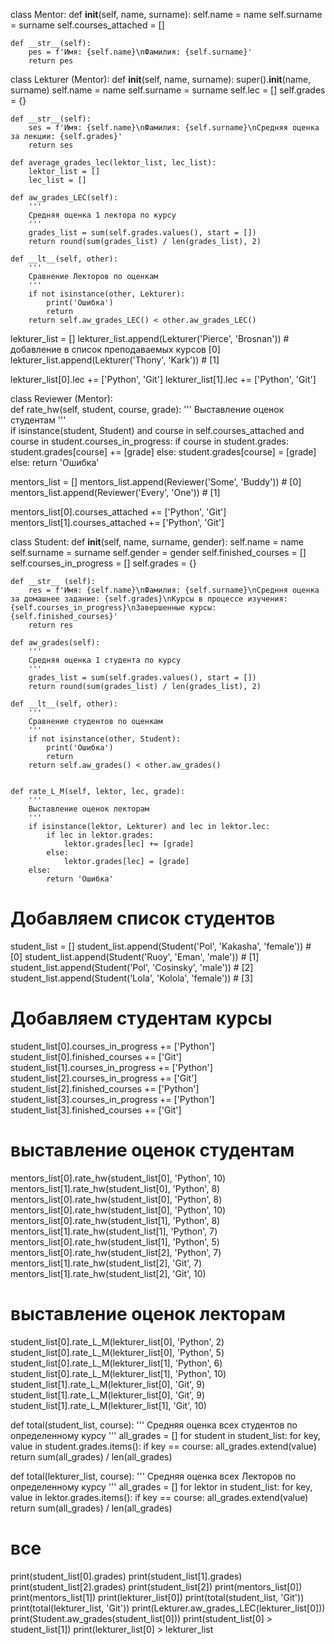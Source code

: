class Mentor:
    def __init__(self, name, surname):
        self.name = name
        self.surname = surname
        self.courses_attached = []

    def __str__(self):
        pes = f'Имя: {self.name}\nФамилия: {self.surname}'
        return pes

class Lekturer (Mentor):
    def __init__(self, name, surname):
        super().__init__(name, surname)
        self.name = name
        self.surname = surname
        self.lec = []
        self.grades = {}

    def __str__(self):
        ses = f'Имя: {self.name}\nФамилия: {self.surname}\nСредняя оценка за лекции: {self.grades}'
        return ses

    def average_grades_lec(lektor_list, lec_list):
        lektor_list = []
        lec_list = []

    def aw_grades_LEC(self):
        '''
        Средняя оценка 1 лектора по курсу
        '''
        grades_list = sum(self.grades.values(), start = [])
        return round(sum(grades_list) / len(grades_list), 2)

    def __lt__(self, other):
        '''
        Сравнение Лекторов по оценкам
        '''
        if not isinstance(other, Lekturer):
            print('Ошибка')
            return
        return self.aw_grades_LEC() < other.aw_grades_LEC()

lekturer_list = []
lekturer_list.append(Lekturer('Pierce', 'Brosnan')) # добавление в список преподаваемых курсов [0]
lekturer_list.append(Lekturer('Thony', 'Kark')) # [1]

lekturer_list[0].lec += ['Python', 'Git']
lekturer_list[1].lec += ['Python', 'Git']

class Reviewer (Mentor):    
    def rate_hw(self, student, course, grade):
        '''
        Выставление оценок студентам
        '''  
        if isinstance(student, Student) and course in self.courses_attached and course in student.courses_in_progress:
            if course in student.grades:
                student.grades[course] += [grade]
            else:
                student.grades[course] = [grade]
        else:
            return 'Ошибка'

mentors_list = []
mentors_list.append(Reviewer('Some', 'Buddy')) # [0]
mentors_list.append(Reviewer('Every', 'One')) # [1]

mentors_list[0].courses_attached += ['Python', 'Git']
mentors_list[1].courses_attached += ['Python', 'Git']

class Student:
    def __init__(self, name, surname, gender):
        self.name = name
        self.surname = surname
        self.gender = gender
        self.finished_courses = []
        self.courses_in_progress = []
        self.grades = {}

    def __str__ (self):
        res = f'Имя: {self.name}\nФамилия: {self.surname}\nСредння оценка за домашнее задание: {self.grades}\nКурсы в процессе изучения: {self.courses_in_progress}\nЗавершенные курсы: {self.finished_courses}'
        return res

    def aw_grades(self):
        '''
        Средняя оценка 1 студента по курсу
        '''
        grades_list = sum(self.grades.values(), start = [])
        return round(sum(grades_list) / len(grades_list), 2)

    def __lt__(self, other):
        '''
        Сравнение студентов по оценкам
        '''
        if not isinstance(other, Student):
            print('Ошибка')
            return
        return self.aw_grades() < other.aw_grades()
        
        
    def rate_L_M(self, lektor, lec, grade):
        '''
        Выставление оценок лекторам
        '''
        if isinstance(lektor, Lekturer) and lec in lektor.lec:
            if lec in lektor.grades:
                lektor.grades[lec] += [grade]
            else:
                lektor.grades[lec] = [grade]
        else:
            return 'Ошибка'

# Добавляем список студентов        
student_list = [] 
student_list.append(Student('Pol', 'Kakasha', 'female')) # [0]
student_list.append(Student('Ruoy', 'Eman', 'male')) # [1]
student_list.append(Student('Pol', 'Cosinsky', 'male')) # [2]
student_list.append(Student('Lola', 'Kolola', 'female')) # [3]

# Добавляем студентам курсы
student_list[0].courses_in_progress += ['Python']
student_list[0].finished_courses += ['Git']
student_list[1].courses_in_progress += ['Python']
student_list[2].courses_in_progress += ['Git']
student_list[2].finished_courses += ['Python']
student_list[3].courses_in_progress += ['Python'] 
student_list[3].finished_courses += ['Git']

# выставление оценок студентам 
mentors_list[0].rate_hw(student_list[0], 'Python', 10)
mentors_list[1].rate_hw(student_list[0], 'Python', 8)
mentors_list[0].rate_hw(student_list[0], 'Python', 8)
mentors_list[0].rate_hw(student_list[0], 'Python', 10)
mentors_list[0].rate_hw(student_list[1], 'Python', 8)
mentors_list[1].rate_hw(student_list[1], 'Python', 7)
mentors_list[0].rate_hw(student_list[1], 'Python', 5)
mentors_list[0].rate_hw(student_list[2], 'Python', 7)
mentors_list[1].rate_hw(student_list[2], 'Git', 7)
mentors_list[1].rate_hw(student_list[2], 'Git', 10)

# выставление оценок лекторам
student_list[0].rate_L_M(lekturer_list[0], 'Python', 2)
student_list[0].rate_L_M(lekturer_list[0], 'Python', 5)
student_list[0].rate_L_M(lekturer_list[1], 'Python', 6)
student_list[0].rate_L_M(lekturer_list[1], 'Python', 10)
student_list[1].rate_L_M(lekturer_list[0], 'Git', 9)
student_list[1].rate_L_M(lekturer_list[0], 'Git', 9)
student_list[1].rate_L_M(lekturer_list[1], 'Git', 10)

def total(student_list, course):
    '''
    Средняя оценка всех студентов по определенному курсу
    '''
    all_grades = []
    for student in student_list:
        for key, value in student.grades.items():
            if key == course:
                all_grades.extend(value)
    return sum(all_grades) / len(all_grades)

def total(lekturer_list, course):
    '''
    Средняя оценка всех Лекторов по определенному курсу
    '''
    all_grades = []
    for lektor in student_list:
        for key, value in lektor.grades.items():
            if key == course:
                all_grades.extend(value)
    return sum(all_grades) / len(all_grades)

# все
print(student_list[0].grades)
print(student_list[1].grades)
print(student_list[2].grades)
print(student_list[2])
print(mentors_list[0])
print(mentors_list[1])
print(lekturer_list[0])
print(total(student_list, 'Git'))
print(total(lekturer_list, 'Git'))
print(Lekturer.aw_grades_LEC(lekturer_list[0]))
print(Student.aw_grades(student_list[0]))
print(student_list[0] > student_list[1])
print(lekturer_list[0] > lekturer_list